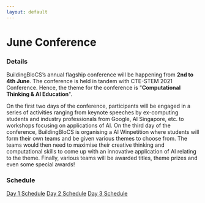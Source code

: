 ```yaml
---
layout: default
---
```


# June Conference

### Details

BuildingBloCS’s annual flagship conference will be happening from **2nd to 4th June**. The conference is held in tandem with CTE-STEM 2021 Conference. Hence, the theme for the conference is "**Computational Thinking & AI Education**".

On the first two days of the conference, participants will be engaged in a series of activities ranging from keynote speeches by ex-computing students and industry professionals from Google, AI Singapore, etc. to workshops focusing on applications of AI. On the third day of the conference, BuildingBloCS is organising a AI Winpetition where students will form their own teams and be given various themes to choose from. The teams would then need to maximise their creative thinking and computational skills to come up with an innovative application of AI relating to the theme. Finally, various teams will be awarded titles, theme prizes and even some special awards!

### Schedule

<a class="btn brand" href="{{ site.baseurl }}/schedule/#June%20Conference%20Day%201">Day 1 Schedule</a>
<a class="btn brand" href="{{ site.baseurl }}/schedule/#June%20Conference%20Day%202">Day 2 Schedule</a>
<a class="btn brand" href="{{ site.baseurl }}/schedule/#June%20Conference%20Day%203">Day 3 Schedule</a>

